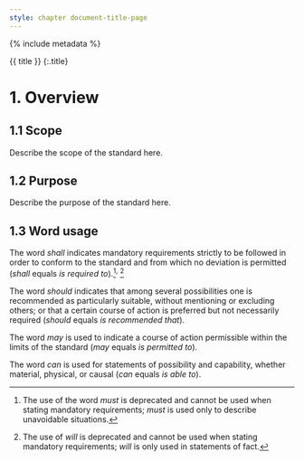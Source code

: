 ```yaml
---
style: chapter document-title-page
---
```


{% include metadata %}

{{ title }}
{:.title}

# 1. Overview

## 1.1 Scope

Describe the scope of the standard here.

## 1.2 Purpose

Describe the purpose of the standard here.

## 1.3 Word usage

The word *shall* indicates mandatory requirements strictly to be followed in order to conform to the standard and from which no deviation is permitted (*shall* equals *is required to*).[^fn1]<sup>,</sup> [^fn2]

The word *should* indicates that among several possibilities one is recommended as particularly suitable, without mentioning or excluding others; or that a certain course of action is preferred but not necessarily required (*should* equals *is recommended that*).

The word *may* is used to indicate a course of action permissible within the limits of the standard (*may* equals *is permitted to*).

The word *can* is used for statements of possibility and capability, whether material, physical, or causal (*can* equals *is able to*).

[^fn1]: The use of the word *must* is deprecated and cannot be used when stating mandatory requirements; *must* is used only to describe unavoidable situations.
[^fn2]: The use of *will* is deprecated and cannot be used when stating mandatory requirements; *will* is only used in statements of fact.